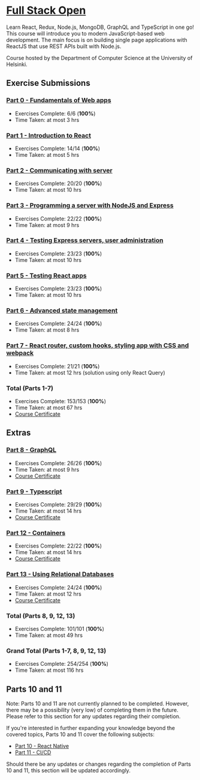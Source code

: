 # [Full Stack Open](https://fullstackopen.com/en/)
Learn React, Redux, Node.js, MongoDB, GraphQL and TypeScript in one go! This course will introduce you to modern JavaScript-based web development. The main focus is on building single page applications with ReactJS that use REST APIs built with Node.js.

Course hosted by the Department of Computer Science at the University of Helsinki.

## Exercise Submissions

### [Part 0 - Fundamentals of Web apps](./part0)
- Exercises Complete: 6/6 (**100%**)
- Time Taken: at most 3 hrs

### [Part 1 - Introduction to React](./part1/)
- Exercises Complete: 14/14 (**100%**)
- Time Taken: at most 5 hrs

### [Part 2 - Communicating with server](./part2/)
- Exercises Complete: 20/20 (**100%**)
- Time Taken: at most 10 hrs

### [Part 3 - Programming a server with NodeJS and Express](./part3/)
- Exercises Complete: 22/22 (**100%**)
- Time Taken: at most 9 hrs

### [Part 4 - Testing Express servers, user administration](./part4/)
- Exercises Complete: 23/23 (**100%**)
- Time Taken: at most 10 hrs

### [Part 5 - Testing React apps](./part5/)
- Exercises Complete: 23/23 (**100%**)
- Time Taken: at most 10 hrs

### [Part 6 - Advanced state management](./part6)
- Exercises Complete: 24/24 (**100%**)
- Time Taken: at most 8 hrs

### [Part 7 - React router, custom hooks, styling app with CSS and webpack](./part7/)
- Exercises Complete: 21/21 (**100%**)
- Time Taken: at most 12 hrs (solution using only React Query)

### Total (Parts 1-7)
- Exercises Complete: 153/153 (**100%**)
- Time Taken: at most 67 hrs
- [Course Certificate](https://studies.cs.helsinki.fi/stats/api/certificate/fullstackopen/en/beac76388346d845ba9823080636a652)
  
## Extras

### [Part 8 - GraphQL](https://github.com/leebissessar5/full-stack-open-part8-graphql)
- Exercises Complete: 26/26 (**100%**)
- Time Taken: at most 9 hrs
- [Course Certificate](https://studies.cs.helsinki.fi/stats/api/certificate/fs-graphql/en/e28b42719990911dd37ab85ea1305c65)

### [Part 9 - Typescript](https://github.com/leebissessar5/full-stack-open-part9-typescript)
- Exercises Complete: 29/29 (**100%**)
- Time Taken: at most 14 hrs
- [Course Certificate](https://studies.cs.helsinki.fi/stats/api/certificate/fs-typescript/en/a3fb8173016fb4fa98a4e4ba46afff2f)

### [Part 12 - Containers](https://github.com/leebissessar5/full-stack-open-part12-containers-applications)
- Exercises Complete: 22/22 (**100%**)
- Time Taken: at most 14 hrs
- [Course Certificate](https://studies.cs.helsinki.fi/stats/api/certificate/fs-containers/en/432e9984b69807386fd273393f700f42)

### [Part 13 - Using Relational Databases](https://github.com/leebissessar5/full-stack-open-part13-using-relational-databases)
- Exercises Complete: 24/24 (**100%**)
- Time Taken: at most 12 hrs
- [Course Certificate](https://studies.cs.helsinki.fi/stats/api/certificate/fs-psql/en/fe321f447d4caf5aac4a749d2d279eba)

### Total (Parts 8, 9, 12, 13)
- Exercises Complete: 101/101 (**100%**)
- Time Taken: at most 49 hrs

### Grand Total (Parts 1-7, 8, 9, 12, 13)
- Exercises Complete: 254/254 (**100%**)
- Time Taken: at most 116 hrs

## Parts 10 and 11

Note: Parts 10 and 11 are not currently planned to be completed. However, there may be a possibility (very low) of completing them in the future. Please refer to this section for any updates regarding their completion.

If you're interested in further expanding your knowledge beyond the covered topics, Parts 10 and 11 cover the following subjects:

- [Part 10 - React Native](https://fullstackopen.com/en/part10)
- [Part 11 - CI/CD](https://fullstackopen.com/en/part11)

Should there be any updates or changes regarding the completion of Parts 10 and 11, this section will be updated accordingly.